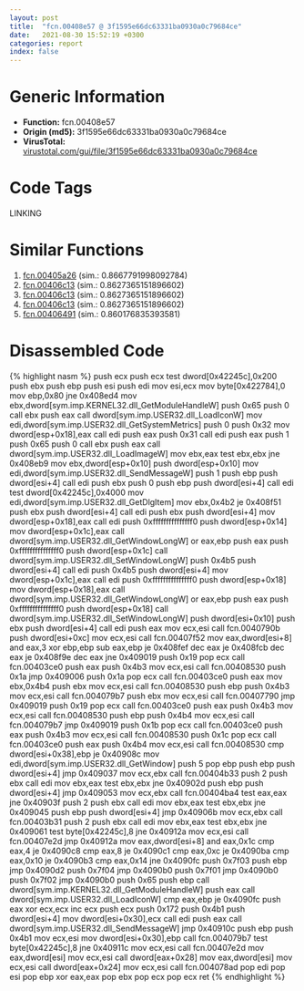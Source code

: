 ```yaml
---
layout: post
title:  "fcn.00408e57 @ 3f1595e66dc63331ba0930a0c79684ce"
date:   2021-08-30 15:52:19 +0300
categories: report
index: false
---
```


# Generic Information
- **Function:** fcn.00408e57
- **Origin (md5):** 3f1595e66dc63331ba0930a0c79684ce
- **VirusTotal:** [virustotal.com/gui/file/3f1595e66dc63331ba0930a0c79684ce][virustotal_ref]

# Code Tags
<span class="tag" id="LINKING">LINKING</span>


# Similar Functions

1. [fcn.00405a26][similar_1_ref] (sim.: 0.8667791998092784)
2. [fcn.00406c13][similar_2_ref] (sim.: 0.8627365151896602)
3. [fcn.00406c13][similar_3_ref] (sim.: 0.8627365151896602)
4. [fcn.00406c13][similar_4_ref] (sim.: 0.8627365151896602)
5. [fcn.00406491][similar_5_ref] (sim.: 0.860176835393581)


# Disassembled Code

{% highlight nasm %}
push ecx
push ecx
test dword[0x42245c],0x200
push ebx
push ebp
push esi
push edi
mov esi,ecx
mov byte[0x422784],0
mov ebp,0x80
jne 0x408ed4
mov ebx,dword[sym.imp.KERNEL32.dll_GetModuleHandleW]
push 0x65
push 0
call ebx
push eax
call dword[sym.imp.USER32.dll_LoadIconW]
mov edi,dword[sym.imp.USER32.dll_GetSystemMetrics]
push 0
push 0x32
mov dword[esp+0x18],eax
call edi
push eax
push 0x31
call edi
push eax
push 1
push 0x65
push 0
call ebx
push eax
call dword[sym.imp.USER32.dll_LoadImageW]
mov ebx,eax
test ebx,ebx
jne 0x408eb9
mov ebx,dword[esp+0x10]
push dword[esp+0x10]
mov edi,dword[sym.imp.USER32.dll_SendMessageW]
push 1
push ebp
push dword[esi+4]
call edi
push ebx
push 0
push ebp
push dword[esi+4]
call edi
test dword[0x42245c],0x4000
mov edi,dword[sym.imp.USER32.dll_GetDlgItem]
mov ebx,0x4b2
je 0x408f51
push ebx
push dword[esi+4]
call edi
push ebx
push dword[esi+4]
mov dword[esp+0x18],eax
call edi
push 0xfffffffffffffff0
push dword[esp+0x14]
mov dword[esp+0x1c],eax
call dword[sym.imp.USER32.dll_GetWindowLongW]
or eax,ebp
push eax
push 0xfffffffffffffff0
push dword[esp+0x1c]
call dword[sym.imp.USER32.dll_SetWindowLongW]
push 0x4b5
push dword[esi+4]
call edi
push 0x4b5
push dword[esi+4]
mov dword[esp+0x1c],eax
call edi
push 0xfffffffffffffff0
push dword[esp+0x18]
mov dword[esp+0x18],eax
call dword[sym.imp.USER32.dll_GetWindowLongW]
or eax,ebp
push eax
push 0xfffffffffffffff0
push dword[esp+0x18]
call dword[sym.imp.USER32.dll_SetWindowLongW]
push dword[esi+0x10]
push ebx
push dword[esi+4]
call edi
push eax
mov ecx,esi
call fcn.0040790b
push dword[esi+0xc]
mov ecx,esi
call fcn.00407f52
mov eax,dword[esi+8]
and eax,3
xor ebp,ebp
sub eax,ebp
je 0x408fef
dec eax
je 0x408fcb
dec eax
je 0x408f9e
dec eax
jne 0x409019
push 0x19
pop ecx
call fcn.00403ce0
push eax
push 0x4b3
mov ecx,esi
call fcn.00408530
push 0x1a
jmp 0x409006
push 0x1a
pop ecx
call fcn.00403ce0
push eax
mov ebx,0x4b4
push ebx
mov ecx,esi
call fcn.00408530
push ebp
push 0x4b3
mov ecx,esi
call fcn.004079b7
push ebx
mov ecx,esi
call fcn.00407790
jmp 0x409019
push 0x19
pop ecx
call fcn.00403ce0
push eax
push 0x4b3
mov ecx,esi
call fcn.00408530
push ebp
push 0x4b4
mov ecx,esi
call fcn.004079b7
jmp 0x409019
push 0x1b
pop ecx
call fcn.00403ce0
push eax
push 0x4b3
mov ecx,esi
call fcn.00408530
push 0x1c
pop ecx
call fcn.00403ce0
push eax
push 0x4b4
mov ecx,esi
call fcn.00408530
cmp dword[esi+0x38],ebp
je 0x40908c
mov edi,dword[sym.imp.USER32.dll_GetWindow]
push 5
pop ebp
push ebp
push dword[esi+4]
jmp 0x409037
mov ecx,ebx
call fcn.00404b33
push 2
push ebx
call edi
mov ebx,eax
test ebx,ebx
jne 0x40902d
push ebp
push dword[esi+4]
jmp 0x409053
mov ecx,ebx
call fcn.00404ba4
test eax,eax
jne 0x40903f
push 2
push ebx
call edi
mov ebx,eax
test ebx,ebx
jne 0x409045
push ebp
push dword[esi+4]
jmp 0x40906b
mov ecx,ebx
call fcn.00403b31
push 2
push ebx
call edi
mov ebx,eax
test ebx,ebx
jne 0x409061
test byte[0x42245c],8
jne 0x40912a
mov ecx,esi
call fcn.00407e2d
jmp 0x40912a
mov eax,dword[esi+8]
and eax,0x1c
cmp eax,4
je 0x4090c8
cmp eax,8
je 0x4090c1
cmp eax,0xc
je 0x4090ba
cmp eax,0x10
je 0x4090b3
cmp eax,0x14
jne 0x4090fc
push 0x7f03
push ebp
jmp 0x4090d2
push 0x7f04
jmp 0x4090b0
push 0x7f01
jmp 0x4090b0
push 0x7f02
jmp 0x4090b0
push 0x65
push ebp
call dword[sym.imp.KERNEL32.dll_GetModuleHandleW]
push eax
call dword[sym.imp.USER32.dll_LoadIconW]
cmp eax,ebp
je 0x4090fc
push eax
xor ecx,ecx
inc ecx
push ecx
push 0x172
push 0x4b1
push dword[esi+4]
mov dword[esi+0x30],ecx
call edi
push eax
call dword[sym.imp.USER32.dll_SendMessageW]
jmp 0x40910c
push ebp
push 0x4b1
mov ecx,esi
mov dword[esi+0x30],ebp
call fcn.004079b7
test byte[0x42245c],8
jne 0x40911c
mov ecx,esi
call fcn.00407e2d
mov eax,dword[esi]
mov ecx,esi
call dword[eax+0x28]
mov eax,dword[esi]
mov ecx,esi
call dword[eax+0x24]
mov ecx,esi
call fcn.004078ad
pop edi
pop esi
pop ebp
xor eax,eax
pop ebx
pop ecx
pop ecx
ret
{% endhighlight %}


[similar_1_ref]: /report/fcn.00405a26@858dbd4ce0c289ef03f5cd172ced5d27
[similar_2_ref]: /report/fcn.00406c13@e7582fc3dadb394a1457ab7e7fbbe9a7
[similar_3_ref]: /report/fcn.00406c13@8f8b2c5d43e03af62d4bc097b3275f12
[similar_4_ref]: /report/fcn.00406c13@6c8b5339bada4cbd03f0f446da640707
[similar_5_ref]: /report/fcn.00406491@588e58b795d90bc66462e36cf410fee4
[virustotal_ref]: https://www.virustotal.com/gui/file/3f1595e66dc63331ba0930a0c79684ce